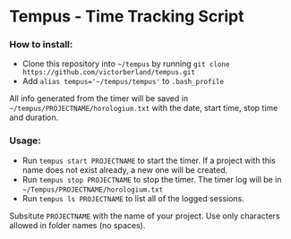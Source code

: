 # Tempus - Time Tracking Script

### How to install:
* Clone this repository into `~/tempus` by running `git clone https://github.com/victorberland/tempus.git`
* Add `alias tempus='~/tempus/tempus'` to `.bash_profile`

All info generated from the timer will be saved in `~/tempus/PROJECTNAME/horologium.txt` with the date, start time, stop time and duration.

### Usage:
* Run `tempus start PROJECTNAME` to start the timer. If a project with this name does not exist already, a new one will be created.
* Run `tempus stop PROJECTNAME` to stop the timer. The timer log will be in `~/Tempus/PROJECTNAME/horologium.txt`
* Run `tempus ls PROJECTNAME` to list all of the logged sessions.

Subsitute `PROJECTNAME` with the name of your project. Use only characters allowed in folder names (no spaces).
